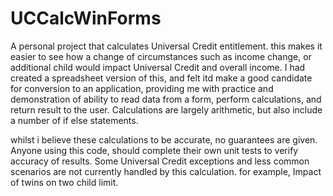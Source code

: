 # UCCalcWinForms
A personal project that calculates Universal Credit entitlement. this makes it easier to see how a change of circumstances such as income change, or additional child would impact Universal Credit and overall income. I had created a spreadsheet version of this, and felt itd make a good candidate for conversion to an application, providing me with practice and demonstration of ability to read data from a form, perform calculations, and return result to the user. Calculations are largely arithmetic, but also include a number of if else statements.

whilst i believe these calculations to be accurate, no guarantees are given. Anyone using this code, should complete their own unit tests to verify accuracy of results. Some Universal Credit exceptions and less common scenarios are not currently handled by this calculation. for example, Impact of twins on two child limit.
